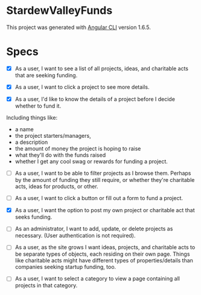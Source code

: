 # StardewValleyFunds

This project was generated with [Angular CLI](https://github.com/angular/angular-cli) version 1.6.5.

# Specs

- [x] As a user, I want to see a list of all projects, ideas, and charitable acts that are seeking funding.

- [x] As a user, I want to click a project to see more details.

- [x] As a user, I'd like to know the details of a project before I decide whether to fund it.

Including things like:
* a name
* the project starters/managers,
* a description
* the amount of money the project is hoping to raise
* what they'll do with the funds raised
* whether I get any cool swag or rewards for funding a project.

- [ ] As a user, I want to be able to filter projects as I browse them. Perhaps by the amount of funding they still require, or whether they're charitable acts, ideas for products, or other.

- [ ] As a user, I want to click a button or fill out a form to fund a project.

- [x] As a user, I want the option to post my own project or charitable act that seeks funding.

- [ ] As an administrator, I want to add, update, or delete projects as necessary. (User authentication is not required).

- [ ] As a user, as the site grows I want ideas, projects, and charitable acts to be separate types of objects, each residing on their own page. Things like charitable acts might have different types of properties/details than companies seeking startup funding, too.

- [ ] As a user, I want to select a category to view a page containing all projects in that category.
